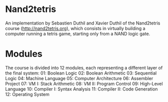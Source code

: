 # Nand2tetris
An implementation by Sebastien Duthil and Xavier Duthil of the Nand2tetris course (http://nand2tetris.org), which consists in virtually building a computer running a tetris game, starting only from a NAND logic gate.

# Modules
The course is divided into 12 modules, each representing a different layer of the final system:
  01: Boolean Logic
  02: Boolean Arithmetic
  03: Sequential Logic
  04: Machine Language
  05: Computer Architecture
  06: Assembler Project
  07: VM I: Stack Arithmetic
  08: VM II: Program Control
  09: High-Level Language
  10: Compiler I: Syntax Analysis
  11: Compiler II: Code Generation
  12: Operating System

